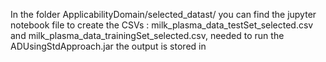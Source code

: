 
In the folder ApplicabilityDomain/selected_datast/ you can find the jupyter notebook file to create the CSVs : 
milk_plasma_data_testSet_selected.csv and milk_plasma_data_trainingSet_selected.csv, needed to run the ADUsingStdApproach.jar 
the output is stored in 
